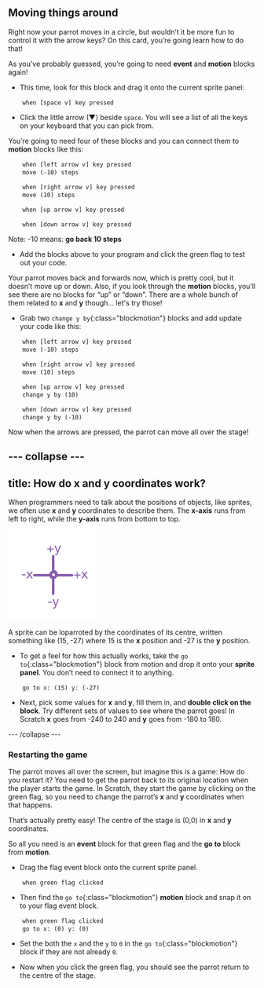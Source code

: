 ## Moving things around

Right now your parrot moves in a circle, but wouldn’t it be more fun to control it with the arrow keys? On this card, you’re going learn how to do that!

As you’ve probably guessed, you’re going to need **event** and **motion** blocks again! 

+ This time, look for this block and drag it onto the current sprite panel:

```blocks
    when [space v] key pressed
```

+ Click the little arrow (▼) beside `space`. You will see a list of all the keys on your keyboard that you can pick from. 

You’re going to need four of these blocks and you can connect them to **motion** blocks like this: 

```blocks
    when [left arrow v] key pressed
    move (-10) steps
```

```blocks
    when [right arrow v] key pressed
    move (10) steps
```

```blocks
    when [up arrow v] key pressed
```

```blocks
    when [down arrow v] key pressed
```

Note: -10 means: **go back 10 steps**

+ Add the blocks above to your program and click the green flag to test out your code.

Your parrot moves back and forwards now, which is pretty cool, but it doesn’t move up or down. Also, if you look through the **motion** blocks, you’ll see there are no blocks for “up” or “down”. There are a whole bunch of them related to **x** and **y** though... let's try those!


+ Grab two `change y by`{:class="blockmotion"} blocks and add update your code like this: 

```blocks
    when [left arrow v] key pressed
    move (-10) steps
```

```blocks
    when [right arrow v] key pressed
    move (10) steps
```

```blocks
    when [up arrow v] key pressed
    change y by (10)
```

```blocks
    when [down arrow v] key pressed
    change y by (-10)
```

Now when the arrows are pressed, the parrot can move all over the stage!

--- collapse ---
---
title: How do x and y coordinates work?
---

When programmers need to talk about the positions of objects, like sprites, we often use **x** and **y** coordinates to describe them. The **x-axis** runs from left to right, while the **y-axis** runs from bottom to top. 

![](images/moving3.png)

A sprite can be loparroted by the coordinates of its centre, written something like (15, -27) where 15 is the **x** position and -27 is the **y** position.

+ To get a feel for how this actually works, take the `go to`{:class="blockmotion"} block from motion and drop it onto your **sprite panel**. You don’t need to connect it to anything. 

```blocks
    go to x: (15) y: (-27)
```

+ Next, pick some values for **x** and **y**, fill them in, and **double click on the block**. Try different sets of values to see where the parrot goes! In Scratch **x** goes from -240 to 240 and **y** goes from -180 to 180.

--- /collapse ---

### Restarting the game

The parrot moves all over the screen, but imagine this is a game: How do you restart it? You need to get the parrot back to its original location when the player starts the game. In Scratch, they start the game by clicking on the green flag, so you need to change the parrot’s **x** and **y** coordinates when that happens.

That’s actually pretty easy! The centre of the stage is (0,0) in **x** and **y** coordinates. 

So all you need is an **event** block for that green flag and the **go to** block from **motion**. 

+ Drag the flag event block onto the current sprite panel.

```blocks
    when green flag clicked
```

+ Then find the `go to`{:class="blockmotion"} **motion** block and snap it on to your flag event block.

```blocks
    when green flag clicked
    go to x: (0) y: (0)
```

+ Set the both the `x` and the `y` to `0` in the `go to`{:class="blockmotion"} block if they are not already `0`. 

+ Now when you click the green flag, you should see the parrot return to the centre of the stage.